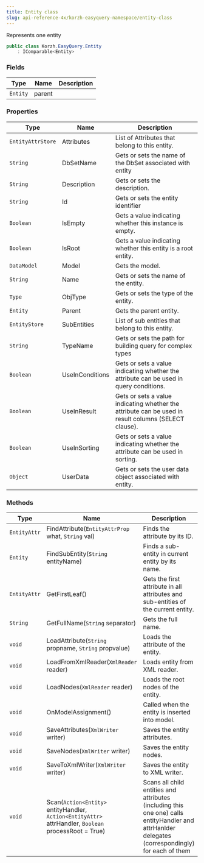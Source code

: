 ```yaml
---
title: Entity class
slug: api-reference-4x/korzh-easyquery-namespace/entity-class
---
```



Represents one entity
```csharp
public class Korzh.EasyQuery.Entity
    : IComparable<Entity>

```

### Fields

| Type | Name | Description | 
| --- | --- | --- | 
| `Entity` | parent |  | 


### Properties

| Type | Name | Description | 
| --- | --- | --- | 
| `EntityAttrStore` | Attributes | List of Attributes that belong to this entity. | 
| `String` | DbSetName | Gets or sets the name of the DbSet associated with entity | 
| `String` | Description | Gets or sets the description. | 
| `String` | Id | Gets or sets the entity identifier | 
| `Boolean` | IsEmpty | Gets a value indicating whether this instance is empty. | 
| `Boolean` | IsRoot | Gets a value indicating whether this entity is a root entity. | 
| `DataModel` | Model | Gets the model. | 
| `String` | Name | Gets or sets the name of the entity. | 
| `Type` | ObjType | Gets or sets the type of the entity. | 
| `Entity` | Parent | Gets the parent entity. | 
| `EntityStore` | SubEntities | List of sub entities that belong to this entity. | 
| `String` | TypeName | Gets or sets the path for building query for complex types | 
| `Boolean` | UseInConditions | Gets or sets a value indicating whether the attribute can be used in query conditions. | 
| `Boolean` | UseInResult | Gets or sets a value indicating whether the attribute can be used in result columns (SELECT clause). | 
| `Boolean` | UseInSorting | Gets or sets a value indicating whether the attribute can be used in sorting. | 
| `Object` | UserData | Gets or sets the user data object associated with entity. | 


### Methods

| Type | Name | Description | 
| --- | --- | --- | 
| `EntityAttr` | FindAttribute(`EntityAttrProp` what, `String` val) | Finds the attribute by its ID. | 
| `Entity` | FindSubEntity(`String` entityName) | Finds a sub-entity in current entity by its name. | 
| `EntityAttr` | GetFirstLeaf() | Gets the first attribute in all attributes and sub-entities of the current entity. | 
| `String` | GetFullName(`String` separator) | Gets the full name. | 
| `void` | LoadAttribute(`String` propname, `String` propvalue) | Loads the attribute of the entity. | 
| `void` | LoadFromXmlReader(`XmlReader` reader) | Loads entity from XML reader. | 
| `void` | LoadNodes(`XmlReader` reader) | Loads the root nodes of the entity. | 
| `void` | OnModelAssignment() | Called when the entity is inserted into model. | 
| `void` | SaveAttributes(`XmlWriter` writer) | Saves the entity attributes. | 
| `void` | SaveNodes(`XmlWriter` writer) | Saves the entity nodes. | 
| `void` | SaveToXmlWriter(`XmlWriter` writer) | Saves the entity to XML writer. | 
| `void` | Scan(`Action<Entity>` entityHandler, `Action<EntityAttr>` attrHandler, `Boolean` processRoot = True) | Scans all child entities and attributes (including this one one) calls entityHandler and attrHanlder delegates (correspondingly) for each of them |